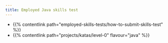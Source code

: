```yaml
---
title: Employed Java skills test
---
```


- {{% contentlink path="employed-skills-tests/how-to-submit-skills-test" %}}
- {{% contentlink path="projects/katas/level-0" flavour="java" %}}
